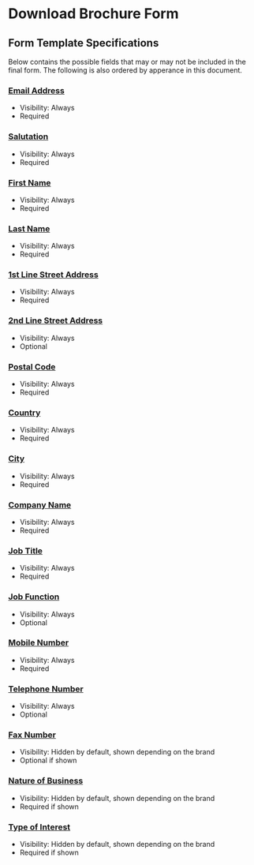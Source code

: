 # Download Brochure Form

## Form Template Specifications

Below contains the possible fields that may or may not be included in the final form. The following is also ordered by apperance in this document.

### [**Email Address**](../fields.md#email-address-emailaddress)

- Visibility: Always
- Required

### [**Salutation**](../fields.md#salutation-salutation)

- Visibility: Always
- Required

### [**First Name**](../fields.md#first-name-firstname)

- Visibility: Always
- Required

### [**Last Name**](../fields.md#last-name-lastname)

- Visibility: Always
- Required

### [**1st Line Street Address**](../fields.md#1st-line-street-address-address1)

- Visibility: Always
- Required

### [**2nd Line Street Address**](../fields.md#2nd-line-street-address-address2)

- Visibility: Always
- Optional

### [**Postal Code**](../fields.md#postal-code-postcode)

- Visibility: Always
- Required

### [**Country**](../fields.md#country-country)

- Visibility: Always
- Required

### [**City**](../fields.md#city-city)

- Visibility: Always
- Required

### [**Company Name**](../fields.md#company-name-companyname)

- Visibility: Always
- Required

### [**Job Title**](../fields.md#job-title-jobtitle)

- Visibility: Always
- Required

### [**Job Function**](../fields.md#job-function-jobfunction)

- Visibility: Always
- Optional

### [**Mobile Number**](../fields.md#mobile-number-mobilenumber)

- Visibility: Always
- Required

### [**Telephone Number**](../fields.md#telephone-number-telephonenumber)

- Visibility: Always
- Optional

### [**Fax Number**](../fields.md#fax-number-faxnumber)

- Visibility: Hidden by default, shown depending on the brand
- Optional if shown

### [**Nature of Business**](../fields.md#nature-of-business-natureofbusiness)

- Visibility: Hidden by default, shown depending on the brand
- Required if shown

### [**Type of Interest**](../fields.md#type-of-interest-interesttype)

- Visibility: Hidden by default, shown depending on the brand
- Required if shown
